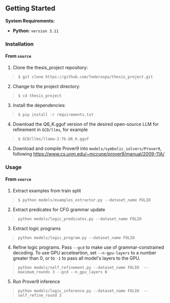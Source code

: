 ##  Getting Started

**System Requirements:**

* **Python**: `version 3.11`

###  Installation

<h4>From <code>source</code></h4>

1. Clone the thesis_project repository:
>
> ```console
> $ git clone https://github.com/federaspa/thesis_project.git
> ```
>
2. Change to the project directory:
> ```console
> $ cd thesis_project
> ```
>
3. Install the dependencies:
> ```console
> $ pip install -r requirements.txt
> ```
4. Download the Q6_K.gguf version of the desired open-source LLM for refinement in `GCD/llms`, for example
>```console
>$ GCD/llms/llama-2-7b.Q6_K.gguf
>```
4. Download and compile Prover9 into `models/symbolic_solvers/Prover9`, following https://www.cs.unm.edu/~mccune/prover9/manual/2009-11A/

###  Usage

<h4>From <code>source</code></h4>

1. Extract examples from train split
> ```console
> $ python models/examples_extractor.py --dataset_name FOLIO
> ```
2. Extract predicates for CFG grammar update
> ```console
> python models/logic_predicates.py --dataset_name FOLIO
> ```
3. Extract logic programs
> ```console
> python models/logic_program.py --dataset_name FOLIO
> ```
4. Refine logic programs. Pass `--gcd` to make use of grammar-constrained decoding. To use GPU acceleartion, set `--n-gpu-layers` to a number greater than 0, or to `-1` to pass all model's layers to the GPU.
> ```console
> python models/self_refinement.py --dataset_name FOLIO  --maximum_rounds 3 --gcd --n_gpu_layers 0
> ```
5. Run Prover9 inference 
> ```console
> python models/logic_inference.py --dataset_name FOLIO  --self_refine_round 3 
> ```
